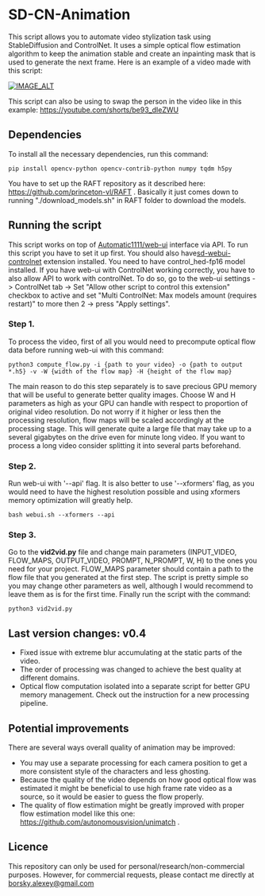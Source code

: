# SD-CN-Animation
This script allows you to automate video stylization task using StableDiffusion and ControlNet. It uses a simple optical flow estimation algorithm to keep the animation stable and create an inpainting mask that is used to generate the next frame. Here is an example of a video made with this script:

[![IMAGE_ALT](https://img.youtube.com/vi/j-0niEMm6DU/0.jpg)](https://youtu.be/j-0niEMm6DU)

This script can also be using to swap the person in the video like in this example: https://youtube.com/shorts/be93_dIeZWU

## Dependencies
To install all the necessary dependencies, run this command:
```
pip install opencv-python opencv-contrib-python numpy tqdm h5py
```
You have to set up the RAFT repository as it described here: https://github.com/princeton-vl/RAFT . Basically it just comes down to running "./download_models.sh" in RAFT folder to download the models.

## Running the script
This script works on top of [Automatic1111/web-ui](https://github.com/AUTOMATIC1111/stable-diffusion-webui) interface via API. To run this script you have to set it up first. You should also have[sd-webui-controlnet](https://github.com/Mikubill/sd-webui-controlnet) extension installed. You need to have control_hed-fp16 model installed. If you have web-ui with ControlNet working correctly, you have to also allow API to work with controlNet. To do so, go to the web-ui settings -> ControlNet tab -> Set "Allow other script to control this extension" checkbox to active and set "Multi ControlNet: Max models amount (requires restart)" to more then 2 -> press "Apply settings".

### Step 1.
To process the video, first of all you would need to precompute optical flow data before running web-ui with this command:
```
python3 compute_flow.py -i {path to your video} -o {path to output *.h5} -v -W {width of the flow map} -H {height of the flow map}
```
The main reason to do this step separately is to save precious GPU memory that will be useful to generate better quality images. Choose W and H parameters as high as your GPU can handle with respect to proportion of original video resolution. Do not worry if it higher or less then the processing resolution, flow maps will be scaled accordingly at the processing stage. This will generate quite a large file that may take up to a several gigabytes on the drive even for minute long video. If you want to process a long video consider splitting it into several parts beforehand. 

### Step 2.
Run web-ui with '--api' flag. It is also better to use '--xformers' flag, as you would need to have the highest resolution possible and using xformers memory optimization will greatly help.   
```
bash webui.sh --xformers --api
```

### Step 3.
Go to the **vid2vid.py** file and change main parameters (INPUT_VIDEO, FLOW_MAPS, OUTPUT_VIDEO, PROMPT, N_PROMPT, W, H) to the ones you need for your project. FLOW_MAPS parameter should contain a path to the flow file that you generated at the first step. The script is pretty simple so you may change other parameters as well, although I would recommend to leave them as is for the first time. Finally run the script with the command:
```
python3 vid2vid.py
```

## Last version changes: v0.4
* Fixed issue with extreme blur accumulating at the static parts of the video.
* The order of processing was changed to achieve the best quality at different domains.
* Optical flow computation isolated into a separate script for better GPU memory management. Check out the instruction for a new processing pipeline.

## Potential improvements
There are several ways overall quality of animation may be improved:
* You may use a separate processing for each camera position to get a more consistent style of the characters and less ghosting.
* Because the quality of the video depends on how good optical flow was estimated it might be beneficial to use high frame rate video as a source, so it would be easier to guess the flow properly.
* The quality of flow estimation might be greatly improved with proper flow estimation model like this one: https://github.com/autonomousvision/unimatch .

## Licence
This repository can only be used for personal/research/non-commercial purposes. However, for commercial requests, please contact me directly at borsky.alexey@gmail.com

